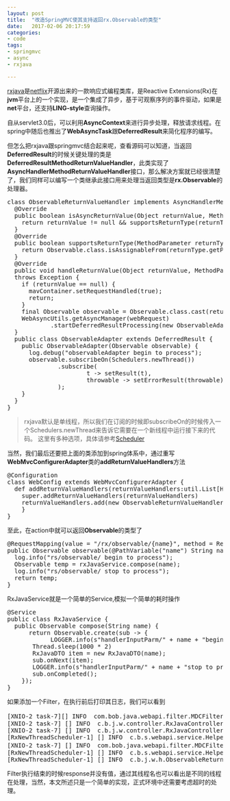 ```yaml
---
layout: post
title:  "改造SpringMVC使其支持返回rx.Observable的类型"
date:   2017-02-06 20:17:59
categories: 
- code 
tags:
- springmvc
- async
- rxjava

---
```

[rxjava](https://github.com/ReactiveX/RxJava)是[netflix](https://github.com/Netflix/)开源出来的一款响应式编程类库，是Reactive Extensions(Rx)在**jvm**平台上的一个实现，是一个集成了异步，基于可观察序列的事件驱动，如果是**net**平台，还支持**LING-style**查询操作。

自从servlet3.0后，可以利用**AsyncContext**来进行异步处理，释放请求线程。在spring中随后也推出了**WebAsyncTask**跟**DeferredResult**来简化程序的编写。

但怎么把rxjava跟springmvc结合起来呢，查看源码可以知道，当返回**DeferredResult**的时候关键处理的类是**DeferredResultMethodReturnValueHandler**，此类实现了**AsyncHandlerMethodReturnValueHandler**接口，那么解决方案就已经很清楚了，我们同样可以编写一个类继承此接口用来处理当返回类型是**rx.Observable**的处理器。
<pre>
class ObservableReturnValueHandler implements AsyncHandlerMethodReturnValueHandler {
  @Override
  public boolean isAsyncReturnValue(Object returnValue, MethodParameter returnType) {
    return returnValue != null && supportsReturnType(returnType);
  }
  @Override
  public boolean supportsReturnType(MethodParameter returnType) {
    return Observable.class.isAssignableFrom(returnType.getParameterType());
  }
  @Override
  public void handleReturnValue(Object returnValue, MethodParameter returnType, ModelAndViewContainer mavContainer, NativeWebRequest webRequest) 
  throws Exception {
    if (returnValue == null) {
      mavContainer.setRequestHandled(true);
      return;
    }
    final Observable<?> observable = Observable.class.cast(returnValue);
    WebAsyncUtils.getAsyncManager(webRequest)
            .startDeferredResultProcessing(new ObservableAdapter<>(observable), mavContainer);
  }
  public class ObservableAdapter<T> extends DeferredResult<T> {
    public ObservableAdapter(Observable<T> observable) {
      log.debug("observableAdapter begin to process");
      observable.subscribeOn(Schedulers.newThread())
              .subscribe(
                      t -> setResult(t),
                      throwable -> setErrorResult(throwable)
              );
    }
  }
}</pre>

> rxjava默认是单线程，所以我们在订阅的时候即subscribeOn的时候传入一个Schedulers.newThread来告诉它需要在一个新线程中运行接下来的代码。
> 这里有多种选项，具体请参考[Scheduler](http://reactivex.io/documentation/scheduler.html)

当然，我们最后还要把上面的类添加到spring体系中，通过重写**WebMvcConfigurerAdapter**类的**addReturnValueHandlers**方法
<pre>
@Configuration
class WebConfig extends WebMvcConfigurerAdapter {
  def addReturnValueHandlers(returnValueHandlers:util.List[HandlerMethodReturnValueHandler]) = {
    super.addReturnValueHandlers(returnValueHandlers)
    returnValueHandlers.add(new ObservableReturnValueHandler)
    }
}</pre>

至此，在action中就可以返回**Observable**的类型了
<pre>
@RequestMapping(value = "/rx/observable/{name}", method = RequestMethod.GET)
public Observable<RxJavaDTO> observable(@PathVariable("name") String name) {
  log.info("rs/observable/ begin to process");
  Observable<RxJavaDTO> temp = rxJavaService.compose(name);
  log.info("rs/observable/ stop to process");
  return temp;
}</pre>
RxJavaService就是一个简单的Service,模拟一个简单的耗时操作
<pre>
@Service
public class RxJavaService {
  public Observable<RxJavaDTO> compose(String name) {
      return Observable.<RxJavaDTO>create(sub -> {
            LOGGER.info(s"handlerInputParm/" + name + "begin to process")
       Thread.sleep(1000 * 2)
       RxJavaDTO item = new RxJavaDTO(name);
       sub.onNext(item);
       LOGGER.info(s"handlerInputParm/" + name + "stop to process")
       sub.onCompleted();
    });
}</pre>

如果添加一个Filter，在执行前后打印其日志，我们可以看到
<pre>
[XNIO-2 task-7][] INFO  com.bob.java.webapi.filter.MDCFilter - /rxjava/v1/rx/observable/123 -> 开始客户端请求ip -> 127.0.0.1 标识符是 -> 9e110f7a-ad09-4619-9f69-753e96a4e7ce
[XNIO-2 task-7] [] INFO  c.b.j.w.controller.RxJavaController - rs/observable/ begin to process
[XNIO-2 task-7] [] INFO  c.b.j.w.controller.RxJavaController - rs/observable/ stop to process
[RxNewThreadScheduler-1] [] INFO  c.b.s.webapi.service.HelperService - handlerInputParm/123 begin to process
[XNIO-2 task-7] [] INFO  com.bob.java.webapi.filter.MDCFilter - /rxjava/v1/rx/observable/123 -> 结束客户端请求ip -> null 标识符是 -> null
[RxNewThreadScheduler-1] [] INFO  c.b.s.webapi.service.HelperService - handlerInputParm/123 stop to process
[RxNewThreadScheduler-1] [] INFO  c.b.j.w.h.ObservableReturnValueHandler - observableAdapter set the result value to DeferredResult</pre>

Filter执行结束的时候response并没有值，通过其线程名也可以看出是不同的线程在处理，当然，本文所述只是一个简单的实现，正式环境中还需要考虑超时的处理。